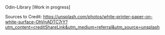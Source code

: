Odin-Library [Work in progress]


Sources to Credit: 
https://unsplash.com/photos/white-printer-paper-on-white-surface-OhVnADTC7rY?utm_content=creditShareLink&utm_medium=referral&utm_source=unsplash